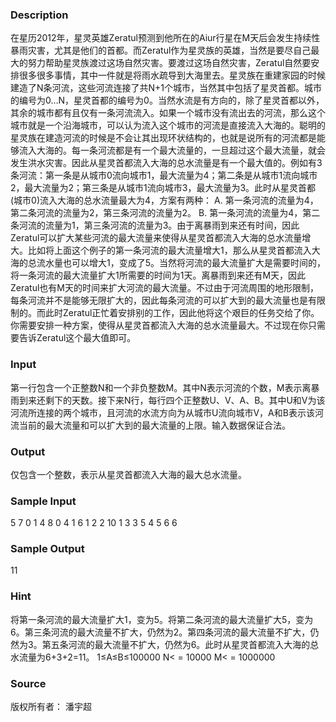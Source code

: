 
### Description
在星历2012年，星灵英雄Zeratul预测到他所在的Aiur行星在M天后会发生持续性暴雨灾害，尤其是他们的首都。而Zeratul作为星灵族的英雄，当然是要尽自己最大的努力帮助星灵族渡过这场自然灾害。要渡过这场自然灾害，Zeratul自然要安排很多很多事情，其中一件就是将雨水疏导到大海里去。星灵族在重建家园的时候建造了N条河流，这些河流连接了共N+1个城市，当然其中包括了星灵首都。城市的编号为0…N，星灵首都的编号为0。当然水流是有方向的，除了星灵首都以外，其余的城市都有且仅有一条河流流入。如果一个城市没有流出去的河流，那么这个城市就是一个沿海城市，可以认为流入这个城市的河流是直接流入大海的。聪明的星灵族在建造河流的时候是不会让其出现环状结构的，也就是说所有的河流都是能够流入大海的。每一条河流都是有一个最大流量的，一旦超过这个最大流量，就会发生洪水灾害。因此从星灵首都流入大海的总水流量是有一个最大值的。例如有3条河流：第一条是从城市0流向城市1，最大流量为4；第二条是从城市1流向城市2，最大流量为2；第三条是从城市1流向城市3，最大流量为3。此时从星灵首都(城市0)流入大海的总水流量最大为4，方案有两种： A. 第一条河流的流量为4，第二条河流的流量为2，第三条河流的流量为2。 B. 第一条河流的流量为4，第二条河流的流量为1，第三条河流的流量为3。由于离暴雨到来还有时间，因此Zeratul可以扩大某些河流的最大流量来使得从星灵首都流入大海的总水流量增大。比如将上面这个例子的第一条河流的最大流量增大1，那么从星灵首都流入大海的总流水量也可以增大1，变成了5。当然将河流的最大流量扩大是需要时间的，将一条河流的最大流量扩大1所需要的时间为1天。离暴雨到来还有M天，因此Zeratul也有M天的时间来扩大河流的最大流量。不过由于河流周围的地形限制，每条河流并不是能够无限扩大的，因此每条河流的可以扩大到的最大流量也是有限制的。而此时Zeratul正忙着安排别的工作，因此他将这个艰巨的任务交给了你。你需要安排一种方案，使得从星灵首都流入大海的总水流量最大。不过现在你只需要告诉Zeratul这个最大值即可。
### Input
第一行包含一个正整数N和一个非负整数M。其中N表示河流的个数，M表示离暴雨到来还剩下的天数。接下来N行，每行四个正整数U、V、A、B。其中U和V为该河流所连接的两个城市，且河流的水流方向为从城市U流向城市V，A和B表示该河流当前的最大流量和可以扩大到的最大流量的上限。输入数据保证合法。
### Output
仅包含一个整数，表示从星灵首都流入大海的最大总水流量。
### Sample Input
5 7
0 1 4 8
0 4 1 6
1 2 2 10
1 3 3 5
4 5 6 6

### Sample Output
11

### Hint
将第一条河流的最大流量扩大1，变为5。将第二条河流的最大流量扩大5，变为6。第三条河流的最大流量不扩大，仍然为2。第四条河流的最大流量不扩大，仍然为3。第五条河流的最大流量不扩大，仍然为6。此时从星灵首都流入大海的总水流量为6+3+2=11。 1≤A≤B≤100000 N< = 10000 M< = 1000000
### Source
版权所有者： 潘宇超